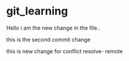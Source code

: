 # git_learning

Hello i am the new change in the file..

this is the second commit change 

this is new change for conflict resolve- remote
